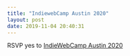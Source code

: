 ```yaml
---
title: "IndiewebCamp Austin 2020"
layout: post
date: 2019-11-04 20:40:31
---
```

<data class="p-rsvp" value="yes">RSVP yes</data> to <a href="https://2020.indieweb.org/austin" rel="in-reply-to" class="u-in-reply-to h-cite">IndieWebCamp Austin 2020</a><a class="p-author h-card author-icon" rel="author" title="Tom Brown" href="https://herestomwiththeweather.com/" style="display: none;"><img src="https://avatars2.githubusercontent.com/u/16299?v=3&s=460" alt="Tom Brown" /></a>
